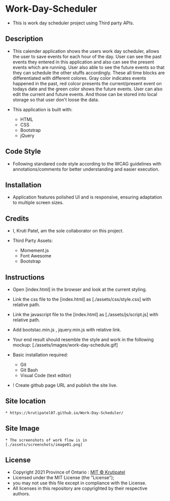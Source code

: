 
# Work-Day-Scheduler
* This is work day scheduler project using Third party APIs.

## Description

* This calender application shows the users work day scheduler, allows the user to save events for each hour of the day. User can see the past events they entered in this application and also can see the present events which are running. User also able to see the future events so that they can schedule the other stuffs accordingly. These all time blocks are differentiated with different colores. Gray color indicates events happened in the past, red colcor presents the current/present event on todays date and the green color shows the future events. User can also edit the current and future events. And those can be stored into local storage so that user don't loose the data.

* This application is built with:
    * HTML
    * CSS
    * Bootstrap
    * jQuery

## Code Style

* Following standared code style according to the WCAG guidelines with annotations/comments for better understanding and easier execution.

## Installation

* Application features polished UI and is responsive, ensuring adaptation to multiple screen sizes.

## Credits

* I, Kruti Patel, am the sole collaborator on this project.

* Third Party Assets:
    * Momement.js
    * Font Awesome
    * Bootstrap

## Instructions

* Open [index.html] in the browser and look at the current styling.
* Link the css file to the [index.html] as [./assets/css/style.css] with relative path.
* Link the javascript file to the [index.html] as [./assets/js/script.js] with relative path.
* Add bootstac.min.js , jquery.min.js with relative link.
* Your end result should resemble the style and work in the following mockup: [./assets/images/work-day-schedule.gif]

* Basic installation required:
    * Git
    * Git Bash
    * Visual Code (text editor)

* ! Create github page URL and publish the site live.

## Site location
    * https://krutipatel07.github.io/Work-Day-Scheduler/

## Site Image
    * The screenshots of work flow is in [./assets/screenshots/image01.png]

## License

* Copyright 2021 Province of Ontario : [MIT © Krutipatel](License)
* Licensed under the MIT License (the "License");
* you may not use this file except in compliance with the License.
* All licenses in this repository are copyrighted by their respective authors.
